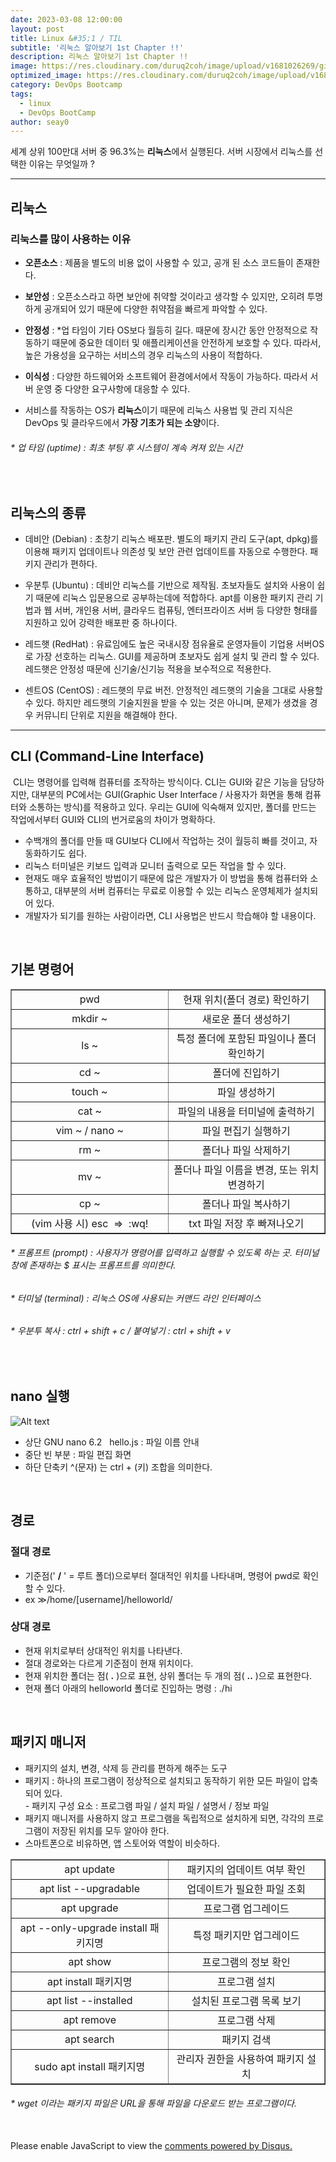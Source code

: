 ```yaml
---
date: 2023-03-08 12:00:00
layout: post
title: Linux &#35;1 / TIL
subtitle: '리눅스 알아보기 1st Chapter !!'
description: 리눅스 알아보기 1st Chapter !!
image: https://res.cloudinary.com/duruq2coh/image/upload/v1681026269/gitio/linux_n3yuon.png
optimized_image: https://res.cloudinary.com/duruq2coh/image/upload/v1681026269/gitio/linux_n3yuon.png
category: DevOps Bootcamp
tags:
  - linux
  - DevOps BootCamp
author: seay0
---
```


세계 상위 100만대 서버 중 96.3%는 **리눅스**에서 실행된다. 서버 시장에서 리눅스를 선택한 이유는 무엇일까 ?

---

## 리눅스

### 리눅스를 많이 사용하는 이유 
- **오픈소스** : 제품을 별도의 비용 없이 사용할 수 있고, 공개 된 소스 코드들이 존재한다.  
- **보안성** : 오픈소스라고 하면 보안에 취약할 것이라고 생각할 수 있지만, 오히려 투명하게 공개되어 있기 때문에 다양한 취약점을 빠르게 파악할 수 있다.  
- **안정성** : \*업 타임이 기타 OS보다 월등히 길다. 때문에 장시간 동안 안정적으로 작동하기 때문에 중요한 데이터 및 애플리케이션을 안전하게 보호할 수 있다. 따라서, 높은 가용성을 요구하는 서비스의 경우 리눅스의 사용이 적합하다.  
- **이식성** : 다양한 하드웨어와 소프트웨어 환경에서에서 작동이 가능하다. 따라서 서버 운영 중 다양한 요구사항에 대응할 수 있다.

- 서비스를 작동하는 OS가 **리눅스**이기 때문에 리눅스 사용법 및 관리 지식은 DevOps 및 클라우드에서 **가장 기초가 되는 소양**이다.

###### \* 업 타임 (uptime) : 최초 부팅 후 시스템이 계속 켜져 있는 시간

<br>

## 리눅스의 종류  

- 데비안 (Debian) : 초창기 리눅스 배포판. 별도의 패키지 관리 도구(apt, dpkg)를 이용해 패키지 업데이트나 의존성 및 보안 관련 업데이트를 자동으로 수행한다. 패키지 관리가 편하다.  

- 우분투 (Ubuntu) : 데비안 리눅스를 기반으로 제작됨. 초보자들도 설치와 사용이 쉽기 때문에 리눅스 입문용으로 공부하는데에 적합하다. apt를 이용한 패키지 관리 기법과 웹 서버, 개인용 서버, 클라우드 컴퓨팅, 엔터프라이즈 서버 등 다양한 형태를 지원하고 있어 강력한 배포판 중 하나이다.  

- 레드햇 (RedHat) : 유료임에도 높은 국내시장 점유율로 운영자들이 기업용 서버OS로 가장 선호하는 리눅스. GUI를 제공하며 초보자도 쉽게 설치 및 관리 할 수 있다. 레드햇은 안정성 때문에 신기술/신기능 적용을 보수적으로 적용한다.   

- 센트OS (CentOS) : 레드햇의 무료 버전. 안정적인 레드햇의 기술을 그대로 사용할 수 있다. 하지만 레드햇의 기술지원을 받을 수 있는 것은 아니며, 문제가 생겼을 경우 커뮤니티 단위로 지원을 해결해야 한다.

---

## CLI (Command-Line Interface)  

 CLI는 명령어를 입력해 컴퓨터를 조작하는 방식이다. CLI는 GUI와 같은 기능을 담당하지만, 대부분의 PC에서는 GUI(Graphic User Interface / 사용자가 화면을 통해 컴퓨터와 소통하는 방식)를 적용하고 있다. 우리는 GUI에 익숙해져 있지만, 폴더를 만드는 작업에서부터 GUI와 CLI의 번거로움의 차이가 명확하다.

-   수백개의 폴더를 만들 때 GUI보다 CLI에서 작업하는 것이 월등히 빠를 것이고, 자동화하기도 쉽다.
-   리눅스 터미널은 키보드 입력과 모니터 출력으로 모든 작업을 할 수 있다.
-   현재도 매우 효율적인 방법이기 때문에 많은 개발자가 이 방법을 통해 컴퓨터와 소통하고, 대부분의 서버 컴퓨터는 무료로 이용할 수 있는 리눅스 운영체제가 설치되어 있다.
-   개발자가 되기를 원하는 사람이라면, CLI 사용법은 반드시 학습해야 할 내용이다.  

<br>

## **기본 명령어**  


<table style="border-collapse: collapse; width: 100%;" border="1" data-ke-align="alignLeft" data-ke-style="style4">
<tbody>
<tr>
<td style="width: 50%; text-align: center;">pwd</td>
<td style="width: 50%; text-align: center;">현재 위치(폴더 경로) 확인하기</td>
</tr>
<tr>
<td style="width: 50%; text-align: center;">mkdir ~</td>
<td style="width: 50%; text-align: center;">새로운 폴더 생성하기</td>
</tr>
<tr>
<td style="width: 50%; text-align: center;">ls ~</td>
<td style="width: 50%; text-align: center;">특정 폴더에 포함된 파일이나 폴더 확인하기</td>
</tr>
<tr>
<td style="width: 50%; text-align: center;">cd ~</td>
<td style="width: 50%; text-align: center;">폴더에 진입하기</td>
</tr>
<tr>
<td style="width: 50%; text-align: center;">touch ~</td>
<td style="width: 50%; text-align: center;">파일 생성하기</td>
</tr>
<tr>
<td style="width: 50%; text-align: center;">cat ~</td>
<td style="width: 50%; text-align: center;">파일의 내용을 터미널에 출력하기</td>
</tr>
<tr>
<td style="width: 50%; text-align: center;">vim ~ / nano ~</td>
<td style="width: 50%; text-align: center;">파일 편집기 실행하기</td>
</tr>
<tr>
<td style="width: 50%; text-align: center;">rm ~</td>
<td style="width: 50%; text-align: center;">폴더나 파일 삭제하기</td>
</tr>
<tr>
<td style="width: 50%; text-align: center;">mv ~</td>
<td style="width: 50%; text-align: center;">폴더나 파일 이름을 변경, 또는 위치 변경하기</td>
</tr>
<tr>
<td style="width: 50%; text-align: center;">cp ~</td>
<td style="width: 50%; text-align: center;">폴더나 파일 복사하기</td>
</tr>
<tr>
<td style="width: 50%; text-align: center;">(vim 사용 시) esc&nbsp; =&gt;&nbsp; :wq!</td>
<td style="width: 50%; text-align: center;">txt 파일 저장 후 빠져나오기</td>
</tr>
</tbody>
</table>

###### \* 프롬프트 (prompt) : 사용자가 명령어를 입력하고 실행할 수 있도록 하는 곳. 터미널 창에 존재하는 $ 표시는 프롬프트를 의미한다.  
###### \* 터미널 (terminal) : 리눅스 OS에 사용되는 커맨드 라인 인터페이스  
###### \* 우분투 복사 : ctrl + shift + c / 붙여넣기 : ctrl + shift + v

<br>

## **nano 실행**

![Alt text](https://res.cloudinary.com/duruq2coh/image/upload/v1681027363/gitio/post/nano_yr1y3q.png)


-   상단 GNU nano 6.2   hello.js : 파일 이름 안내
-   중단 빈 부분 : 파일 편집 화면
-   하단 단축키 ^(문자) 는 ctrl + (키) 조합을 의미한다.


<br>

## 경로

### 절대 경로  
- 기준점(' **/** ' = 루트 폴더)으로부터 절대적인 위치를 나타내며, 명령어 pwd로 확인할 수 있다.  
- ex ≫/home/\[username\]/helloworld/  
  

### 상대 경로  
- 현재 위치로부터 상대적인 위치를 나타낸다.  
- 절대 경로와는 다르게 기준점이 현재 위치이다.  
- 현재 위치한 폴더는 점( **.** )으로 표현, 상위 폴더는 두 개의 점( **..** )으로 표현한다.  
- 현재 폴더 아래의 helloworld 폴더로 진입하는 명령 : ./hi

<br>

## 패키지 매니저

-   패키지의 설치, 변경, 삭제 등 관리를 편하게 해주는 도구
-   패키지 : 하나의 프로그램이 정상적으로 설치되고 동작하기 위한 모든 파일이 압축되어 있다.  
    \- 패키지 구성 요소 : 프로그램 파일 / 설치 파일 / 설명서 / 정보 파일
-   패키지 매니저를 사용하지 않고 프로그램을 독립적으로 설치하게 되면, 각각의 프로그램이 저장된 위치를 모두 알아야 한다.
-   스마트폰으로 비유하면, 앱 스토어와 역할이 비슷하다.

<table style="border-collapse: collapse; width: 100%;" border="1" data-ke-align="alignLeft" data-ke-style="style4">
<tbody>
<tr>
<td style="width: 50%; text-align: center;">apt update</td>
<td style="width: 50%; text-align: center;">패키지의 업데이트 여부 확인</td>
</tr>
<tr>
<td style="width: 50%; text-align: center;">apt list --upgradable</td>
<td style="width: 50%; text-align: center;">업데이트가 필요한 파일 조회</td>
</tr>
<tr>
<td style="width: 50%; text-align: center;">apt upgrade</td>
<td style="width: 50%; text-align: center;">프로그램 업그레이드</td>
</tr>
<tr>
<td style="width: 50%; text-align: center;">apt --only-upgrade install 패키지명</td>
<td style="width: 50%; text-align: center;">특정 패키지만 업그레이드</td>
</tr>
<tr>
<td style="width: 50%; text-align: center;">apt show</td>
<td style="width: 50%; text-align: center;">프로그램의 정보 확인</td>
</tr>
<tr>
<td style="width: 50%; text-align: center;">apt install 패키지명</td>
<td style="width: 50%; text-align: center;">프로그램 설치</td>
</tr>
<tr>
<td style="width: 50%; text-align: center;">apt list --installed</td>
<td style="width: 50%; text-align: center;">설치된 프로그램 목록 보기</td>
</tr>
<tr>
<td style="width: 50%; text-align: center;">apt remove</td>
<td style="width: 50%; text-align: center;">프로그램 삭제</td>
</tr>
<tr>
<td style="width: 50%; text-align: center;">apt search</td>
<td style="width: 50%; text-align: center;">패키지 검색</td>
</tr>
<tr>
<td style="width: 50%; text-align: center;">sudo apt install 패키지명</td>
<td style="width: 50%; text-align: center;">관리자 권한을 사용하여 패키지 설치</td>
</tr>
</tbody>
</table>

###### \* wget 이라는 패키지 파일은 URL을 통해 파일을 다운로드 받는 프로그램이다.

<br>
<div id="disqus_thread"></div>
<script>
    /**
    *  RECOMMENDED CONFIGURATION VARIABLES: EDIT AND UNCOMMENT THE SECTION BELOW TO INSERT DYNAMIC VALUES FROM YOUR PLATFORM OR CMS.
    *  LEARN WHY DEFINING THESE VARIABLES IS IMPORTANT: https://disqus.com/admin/universalcode/#configuration-variables    */
    /*
    var disqus_config = function () {
    this.page.url = PAGE_URL;  // Replace PAGE_URL with your page's canonical URL variable
    this.page.identifier = PAGE_IDENTIFIER; // Replace PAGE_IDENTIFIER with your page's unique identifier variable
    };
    */
    (function() { // DON'T EDIT BELOW THIS LINE
    var d = document, s = d.createElement('script');
    s.src = 'https://seay0-github-io.disqus.com/embed.js';
    s.setAttribute('data-timestamp', +new Date());
    (d.head || d.body).appendChild(s);
    })();
</script>
<noscript>Please enable JavaScript to view the <a href="https://disqus.com/?ref_noscript">comments powered by Disqus.</a></noscript>
